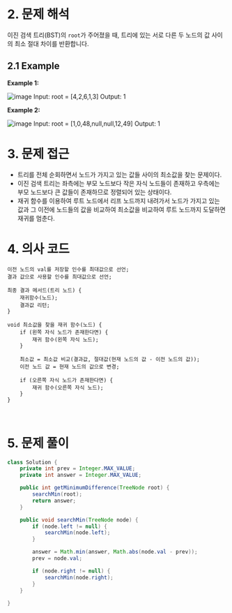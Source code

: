 # 2. 문제 해석
이진 검색 트리(BST)의 `root`가 주어졌을 때, 트리에 있는 서로 다른 두 노드의 값 사이의 최소 절대 차이를 반환합니다.

## 2.1 Example
**Example 1:**

![image](https://github.com/ironReal/LeetHub/assets/46087207/25a51a23-5286-4dc7-97bc-e0d8984c7bca)
Input: root = [4,2,6,1,3]
Output: 1

**Example 2:**

![image](https://github.com/ironReal/LeetHub/assets/46087207/084c1658-f7f3-4fca-9330-1a8d68dd0bf2)
Input: root = [1,0,48,null,null,12,49]
Output: 1


# 3. 문제 접근
- 트리를 전체 순회하면서 노드가 가지고 있는 값들 사이의 최소값을 찾는 문제이다. 
- 이진 검색 트리는 좌측에는 부모 노드보다 작은 자식 노드들이 존재하고 우측에는 부모 노드보다 큰 값들이 존재하므로 정렬되어 있는 상태이다. 
- 재귀 함수를 이용하여 루트 노드에서 리프 노드까지 내려가서 노드가 가지고 있는 값과 그 이전에 노드들의 값을 비교하여 최소값을 비교하여 루트 노드까지 도달하면 재귀를 멈춘다.

# 4. 의사 코드
```
이전 노드의 val를 저장할 인수를 최대값으로 선언;
결과 값으로 사용할 인수를 최대값으로 선언;

최종 결과 메서드(트리 노드) {
    재귀함수(노드);
    결과값 리턴;
}

void 최소값을 찾을 재귀 함수(노드) {
    if (왼쪽 자식 노드가 존재한다면) {
        재귀 함수(왼쪽 자식 노드);
    }

    최소값 = 최소값 비교(결과값, 절대값(현재 노드의 값 - 이전 노드의 값));
    이전 노드 값 = 현재 노드의 값으로 변경;

    if (오른쪽 자식 노드가 존재한다면) {
        재귀 함수(오른쪽 자식 노드); 
    }
}
```
​

# 5. 문제 풀이
```java
class Solution {
    private int prev = Integer.MAX_VALUE;
    private int answer = Integer.MAX_VALUE;

    public int getMinimumDifference(TreeNode root) {
        searchMin(root);
        return answer;
    }

    public void searchMin(TreeNode node) {
        if (node.left != null) {
            searchMin(node.left);
        }

        answer = Math.min(answer, Math.abs(node.val - prev));
        prev = node.val;

        if (node.right != null) {
            searchMin(node.right);
        }   
    }    
    
}
```
